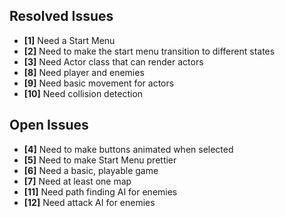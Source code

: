 ## Resolved Issues ##

- **[1]** Need a Start Menu
- **[2]** Need to make the start menu transition to different states
- **[3]** Need Actor class that can render actors
- **[8]** Need player and enemies
- **[9]** Need basic movement for actors
- **[10]** Need collision detection

## Open Issues ##


- **[4]** Need to make buttons animated when selected
- **[5]** Need to make Start Menu prettier
- **[6]** Need a basic, playable game
- **[7]** Need at least one map
- **[11]** Need path finding AI for enemies
- **[12]** Need attack AI for enemies